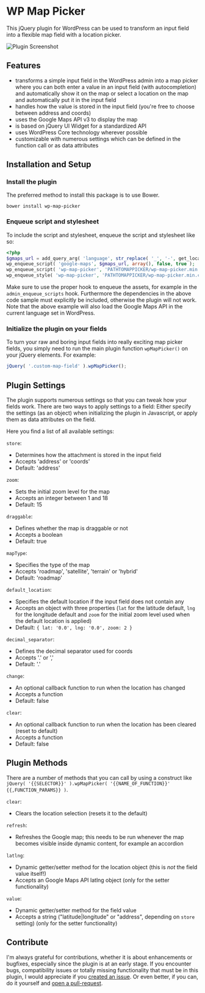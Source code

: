# WP Map Picker

This jQuery plugin for WordPress can be used to transform an input field into a flexible map field with a location picker.

![Plugin Screenshot](https://raw.githubusercontent.com/felixarntz/wp-map-picker/master/screenshot.png)

## Features

* transforms a simple input field in the WordPress admin into a map picker where you can both enter a value in an input field (with autocompletion) and automatically show it on the map or select a location on the map and automatically put it in the input field
* handles how the value is stored in the input field (you're free to choose between address and coords)
* uses the Google Maps API v3 to display the map
* is based on jQuery UI Widget for a standardized API
* uses WordPress Core technology wherever possible
* customizable with numerous settings which can be defined in the function call or as data attributes

## Installation and Setup

### Install the plugin

The preferred method to install this package is to use Bower.
```
bower install wp-map-picker
```

### Enqueue script and stylesheet

To include the script and stylesheet, enqueue the script and stylesheet like so:
```php
<?php
$gmaps_url = add_query_arg( 'language', str_replace( '_', '-', get_locale() ), 'https://maps.google.com/maps/api/js' );
wp_enqueue_script( 'google-maps', $gmaps_url, array(), false, true );
wp_enqueue_script( 'wp-map-picker', 'PATHTOMAPPICKER/wp-map-picker.min.js', array( 'jquery', 'jquery-ui-widget', 'jquery-ui-autocomplete', 'google-maps' ), '0.6.0', true );
wp_enqueue_style( 'wp-map-picker', 'PATHTOMAPPICKER/wp-map-picker.min.css', array(), '0.6.0' );

```

Make sure to use the proper hook to enqueue the assets, for example in the `admin_enqueue_scripts` hook. Furthermore the dependencies in the above code sample must explicitly be included, otherwise the plugin will not work. Note that the above example will also load the Google Maps API in the current language set in WordPress.

### Initialize the plugin on your fields

To turn your raw and boring input fields into really exciting map picker fields, you simply need to run the main plugin function `wpMapPicker()` on your jQuery elements. For example:

```js
jQuery( '.custom-map-field' ).wpMapPicker();
```

## Plugin Settings

The plugin supports numerous settings so that you can tweak how your fields work. There are two ways to apply settings to a field: Either specify the settings (as an object) when initializing the plugin in Javascript, or apply them as data attributes on the field.

Here you find a list of all available settings:

`store`:
* Determines how the attachment is stored in the input field
* Accepts 'address' or 'coords'
* Default: 'address'

`zoom`:
* Sets the initial zoom level for the map
* Accepts an integer between 1 and 18
* Default: 15

`draggable`:
* Defines whether the map is draggable or not
* Accepts a boolean
* Default: true

`mapType`:
* Specifies the type of the map
* Accepts 'roadmap', 'satellite', 'terrain' or 'hybrid'
* Default: 'roadmap'

`default_location`:
* Specifies the default location if the input field does not contain any
* Accepts an object with three properties (`lat` for the latitude default, `lng` for the longitude default and `zoom` for the initial zoom level used when the default location is applied)
* Default: `{ lat: '0.0', lng: '0.0', zoom: 2 }`

`decimal_separator`:
* Defines the decimal separator used for coords
* Accepts '.' or ','
* Default: '.'

`change`:
* An optional callback function to run when the location has changed
* Accepts a function
* Default: false

`clear`:
* An optional callback function to run when the location has been cleared (reset to default)
* Accepts a function
* Default: false

## Plugin Methods

There are a number of methods that you can call by using a construct like `jQuery( '{{SELECTOR}}' ).wpMapPicker( '{{NAME_OF_FUNCTION}}' {{,FUNCTION_PARAMS}} )`.

`clear`:
* Clears the location selection (resets it to the default)

`refresh`:
* Refreshes the Google map; this needs to be run whenever the map becomes visible inside dynamic content, for example an accordion

`latlng`:
* Dynamic getter/setter method for the location object (this is _not_ the field value itself!)
* Accepts an Google Maps API latlng object (only for the setter functionality)

`value`:
* Dynamic getter/setter method for the field value
* Accepts a string ("latitude|longitude" or "address", depending on `store` setting) (only for the setter functionality)

## Contribute

I'm always grateful for contributions, whether it is about enhancements or bugfixes, especially since the plugin is at an early stage. If you encounter bugs, compatibility issues or totally missing functionality that must be in this plugin, I would appreciate if you [created an issue](https://github.com/felixarntz/wp-map-picker/issues). Or even better, if you can, do it yourself and [open a pull-request](https://github.com/felixarntz/wp-map-picker/pulls).
